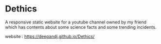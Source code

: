 # Dethics

A responsive static website for a youtube channel owned by my friend which has contents about some science facts and some trending incidents.

website : https://deepandj.github.io/Dethics/
